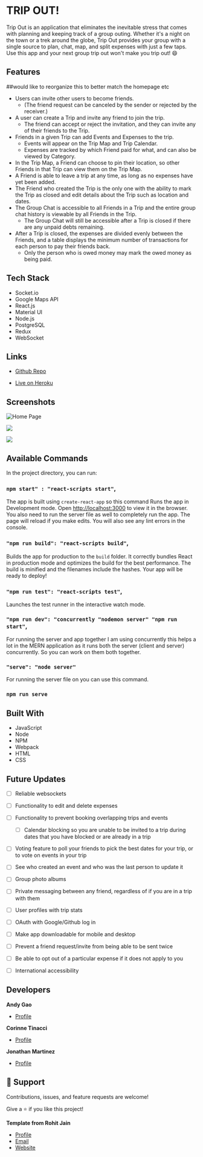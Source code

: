 # TRIP OUT!

Trip Out is an application that eliminates the inevitable stress that comes with planning and keeping track of a group outing. Whether it's a night on the town or a trek around the globe, Trip Out provides your group with a single source to plan, chat, map, and split expenses with just a few taps. Use this app and your next group trip out won't make you trip out! :smile:

## Features
##would like to reorganize this to better match the homepage etc
* Users can invite other users to become friends. 
    * (The friend request can be canceled by the sender or rejected by the receiver.)
* A user can create a Trip and invite any friend to join the trip. 
    * The friend can accept or reject the invitation, and they can invite any of their friends to the Trip.
* Friends in a given Trip can add Events and Expenses to the trip.
    * Events will appear on the Trip Map and Trip Calendar. 
    * Expenses are tracked by which Friend paid for what, and can also be viewed by Category.
* In the Trip Map, a Friend can choose to pin their location, so other Friends in that Trip can view them on the Trip Map.
* A Friend is able to leave a trip at any time, as long as no expenses have yet been added.
* The Friend who created the Trip is the only one with the ability to mark the Trip as closed and edit details about the Trip such as location and dates.
* The Group Chat is accessible to all Friends in a Trip and the entire group chat history is viewable by all Friends in the Trip.
    * The Group Chat will still be accessible after a Trip is closed if there are any unpaid debts remaining.
* After a Trip is closed, the expenses are divided evenly between the Friends, and a table displays the minimum number of transactions for each person to pay their friends back.
    * Only the person who is owed money may mark the owed money as being paid.

## Tech Stack
* Socket.io
* Google Maps API
* React.js
* Material UI
* Node.js
* PostgreSQL
* Redux
* WebSocket

## Links

- [Github Repo](https://github.com/2107-Capstone/capstone "Trip Out Repo")

- [Live on Heroku](https://trip-out.herokuapp.com/ "Live View")

<!-- - [Bugs](https://github.com/Rohit19060/<project-name>/issues "Issues Page")

- [API](<API Link> "API") -->

## Screenshots

![Home Page](/screenshots/1.png "Home Page")

![](/screenshots/2.png)

![](/screenshots/3.png)

## Available Commands

In the project directory, you can run:

### `npm start" : "react-scripts start"`,

The app is built using `create-react-app` so this command Runs the app in Development mode. Open [http://localhost:3000](http://localhost:3000) to view it in the browser. You also need to run the server file as well to completely run the app. The page will reload if you make edits.
You will also see any lint errors in the console.

### `"npm run build": "react-scripts build"`,

Builds the app for production to the `build` folder. It correctly bundles React in production mode and optimizes the build for the best performance. The build is minified and the filenames include the hashes. Your app will be ready to deploy!

### `"npm run test": "react-scripts test"`,

Launches the test runner in the interactive watch mode.

### `"npm run dev": "concurrently "nodemon server" "npm run start"`,

For running the server and app together I am using concurrently this helps a lot in the MERN application as it runs both the server (client and server) concurrently. So you can work on them both together.

### `"serve": "node server"`

For running the server file on you can use this command.

### `npm run serve`

## Built With

- JavaScript
- Node
- NPM
- Webpack
- HTML
- CSS

## Future Updates

- [ ] Reliable websockets
- [ ] Functionality to edit and delete expenses
- [ ] Functionality to prevent booking overlapping trips and events
    - [ ] Calendar blocking so you are unable to be invited to a trip during dates that you have blocked or are already in a trip
- [ ] Voting feature to poll your friends to pick the best dates for your trip, or to vote on events in your trip
- [ ] See who created an event and who was the last person to update it
- [ ] Group photo albums
- [ ] Private messaging between any friend, regardless of if you are in a trip with them
- [ ] User profiles with trip stats
- [ ] OAuth with Google/Github log in
- [ ] Make app downloadable for mobile and desktop
- [ ] Prevent a friend request/invite from being able to be sent twice
- [ ] Be able to opt out of a particular expense if it does not apply to you
- [ ] International accessibility


## Developers
**Andy Gao**
- [Profile](https://github.com/rohit19060 "Rohit jain")

**Corinne Tinacci**
- [Profile](https://github.com/rohit19060 "Rohit jain")

**Jonathan Martinez**
- [Profile](https://github.com/rohit19060 "Rohit jain")


## 🤝 Support

Contributions, issues, and feature requests are welcome!

Give a ⭐️  if you like this project!

**Template from Rohit Jain**

- [Profile](https://github.com/rohit19060 "Rohit jain")
- [Email](mailto:rohitjain19060@gmail.com?subject=Hi "Hi!")
- [Website](https://kingtechnologies.in "Welcome")
